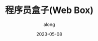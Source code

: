 ---
layout: home

title: 程序员盒子(Web Box)
date: "2023-05-08"
titleTemplate: 一个网站、提供一揽子的服务
keywords:
      - 程序员盒子
      - Web Box
      - web box
      - 一个网站、提供一揽子的服务
      - along
      - 前端笔记
author: along
description: "程序员盒子(Web Box), 一个网站、提供一揽子的服务"

hero:
  name:  程序员盒子(Web Box)
  # text: 一个网站、提供一揽子的服务
  tagline: 一个网站、提供一揽子的服务
  # actions:
  #   - theme: brand
  #     text: 快速上手
  #     link: /guide/getting-started
  #   - theme: alt
  #     text: GitHub
  #     link: https://github.com/vuejs/vitepress

features:
  - title: "html5"
    details: "HTML5是一种标记语言，用于创建Web页面和应用程序"
    link: /html/
  - title: "css3"
    details: "CSS（Cascading Style Sheets）是一种用于为HTML元素添加样式的样式表语言，它可以控制HTML页面的外观和格式"
    link: /css/
  - title: "javascript"
    details: "javaScript 是一门跨平台、面向对象的脚本语言，它能使网页可交互（例如拥有复杂的动画，可点击的按钮，通俗的菜单等）"
    link: /js/
  - title: "javascript设计模式"
    details: "JavaScript设计模式是一种用于解决特定问题的套路，使用设计模式可以提高代码的可复用性、可维护性、可读性、稳健性以及安全性"
    link: /design/
  - title: "web api"
    details: "Web API是Web的应用程序编程接口，可扩展浏览器和服务器的功能"
    link: /web/
  - title: "typescript"
    details: "TypeScript是一种由微软推出的开源编程语言，是JavaScript的超集，可以转换成纯JavaScript代码"
    link: /ts/
  - title: "数据结构与算法"
    details: "数据结构与算法是计算机科学中非常重要的一部分，它们是计算机编程的基础"
    link: /algorithm/
  - title: "nest"
    details: "Nest是一个Node.js的框架，它使用了现代的JavaScript或TypeScript编写"
    link: /nest/
  - title: "vue2"
    details: "Vue 是一套用于构建用户界面的渐进式框架"
    link: /vue/
  - title: "vue3"
    details: "vue3提供了更好的性能,更小的捆绑包体积,更好的TS集成,用于处理大规模用例的新 API"
    link: /vue3/
  - title: "vue企业级项目搭建流程"
    details: "如何从0到1搭建一个vue的项目"
    link: /structure/
  - title: "uniapp"
    details: "跨平台前端应用的框架，一套代码，可发布到多个平台"
    link: /uniapp/
  - title: "react"
    details: "React是一种非常流行的JavaScript库，用于构建用户界面"
    link: /react/
  - title: "umi"
    details: "企业级前端开发框架，构建react, mobile, vue项目"
    link: /umi/
  - title: "小程序"
    details: "小程序开发流程"
    link: /wx/
  - title: "Linux手册"
    details: "Linux的常用指令"
    link: /linux/
  - title: "http"
    details: "HTTP是一种用于传输数据的协议，它可以控制缓存和认证，开放同源限制等"
    link: /http/
  - title: "手把手教你写一个企业级项目"
    details: "带你从0到1完成一个企业级项目"
    link: /project/
# https://github.dev/process1024/vitepress
---